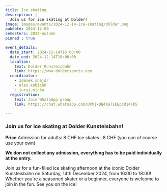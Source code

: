 ```yaml
---
title: Ice skating
description: |
  Join us for ice skating at Dolder!
image: images/events/2024-12-14-ice-skating/dolder.png
pubdate: 2024-12-09
semesters: 2024-autumn
pinned : true

event_details:
  date_start: 2024-12-14T16:00:00
  date_end: 2024-12-14T18:00:00
  location:
    text: Dolder Kunsteisbahn
    link: https://www.doldersports.com
  coordinator:
    - zdenek.snajdr
    - ales.kubicek
    - juraj.micko
  registration:
    text: Join WhatpApp group
    link: https://chat.whatsapp.com/DXVjxDB4XaT1kEpcRI4FK5

---
```

### Join us for ice skating at Dolder Kunsteisbahn!

**Price**
Admission for adults: 8 CHF
Ice skates : 8 CHF (you can of course use your own)

**We don not collect any admission, everything has to be paid individually at the entry.**

Join us for a fun-filled ice skating afternoon at the iconic Dolder Kunsteisbahn on Saturday, 14th December 2024, from 16:00 to 18:00! Whether you're a seasoned skater or a beginner, everyone is welcome to join in the fun. See you on the ice!
